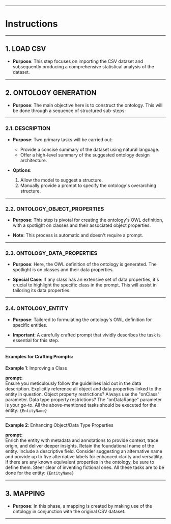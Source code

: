 
---

# Instructions

---

## **1. LOAD CSV**

- **Purpose**: This step focuses on importing the CSV dataset and subsequently producing a comprehensive statistical analysis of the dataset.

---

## **2. ONTOLOGY GENERATION**

- **Purpose**: The main objective here is to construct the ontology. This will be done through a sequence of structured sub-steps:

---

### **2.1. DESCRIPTION**

- **Purpose**: Two primary tasks will be carried out:
  - Provide a concise summary of the dataset using natural language.
  - Offer a high-level summary of the suggested ontology design architecture.

- **Options**:
  1. Allow the model to suggest a structure.
  2. Manually provide a prompt to specify the ontology's overarching structure.

---

### **2.2. ONTOLOGY_OBJECT_PROPERTIES**

- **Purpose**: This step is pivotal for creating the ontology's OWL definition, with a spotlight on classes and their associated object properties.
  
- **Note**: This process is automatic and doesn't require a prompt.

---

### **2.3. ONTOLOGY_DATA_PROPERTIES**

- **Purpose**: Here, the OWL definition of the ontology is generated. The spotlight is on classes and their data properties.

- **Special Case**: If any class has an extensive set of data properties, it's crucial to highlight the specific class in the prompt. This will assist in tailoring its data properties.

---

### **2.4. ONTOLOGY_ENTITY**

- **Purpose**: Tailored to formulating the ontology's OWL definition for specific entities.
  
- **Important**: A carefully crafted prompt that vividly describes the task is essential for this step.

---

#### **Examples for Crafting Prompts**:

**Example 1**: Improving a Class

**prompt:**  
Ensure you meticulously follow the guidelines laid out in the data description.
Explicitly reference all object and data properties linked to the entity in question.
Object property restrictions? Always use the "onClass" parameter.
Data type property restrictions? The "onDataRange" parameter is your go-to.
All the above-mentioned tasks should be executed for the entity: `{EntityName}`

---

**Example 2**: Enhancing Object/Data Type Properties

**prompt:**  
Enrich the entity with metadata and annotations to provide context, trace origin, and deliver deeper insights.
Retain the foundational name of the entity.
Include a descriptive field. Consider suggesting an alternative name and provide up to five alternative labels for enhanced clarity and versatility.
If there are any known equivalent properties in the ontology, be sure to define them. Steer clear of inventing fictional ones.
All these tasks are to be done for the entity: `{EntityName}`



---

## **3. MAPPING**

- **Purpose**: In this phase, a mapping is created by making use of the ontology in conjunction with the original CSV dataset.

---